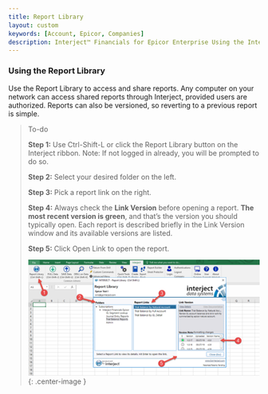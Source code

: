 ```yaml
---
title: Report Library
layout: custom
keywords: [Account, Epicor, Companies]
description: Interject™ Financials for Epicor Enterprise Using the Interject report library.
---
```


### Using the Report Library
Use the Report Library to access and share reports. Any computer on your network can access shared reports through Interject, provided users are authorized. Reports can also be versioned, so reverting to a previous report is simple.


> To-do
>
> **Step 1:** Use Ctrl-Shift-L or click the Report Library button on the Interject ribbon.
> Note: If not logged in already, you will be prompted to do so.
>
> **Step 2:** Select your desired folder on the left. 
>
>  **Step 3:** Pick a report link on the right.
>
> **Step 4:** Always check the **Link Version** before opening a report. **The most recent version is green**, and that’s the version you should typically open. Each report is described briefly in the Link Version window and its available versions are listed. 
>
> **Step 5:** Click Open Link to open the report.
>
>![Open report link button](/images/Interject-Financials/InterjectFinancialsReportLib.png){: .center-image }
>